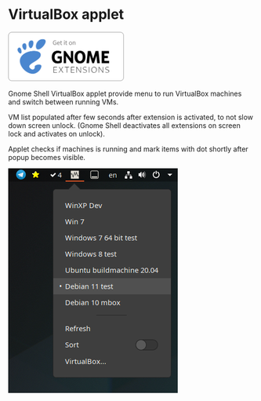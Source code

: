 # VirtualBox applet

<a href="https://extensions.gnome.org/extension/1415/" >
   <img src="/media/get-on-ego.svg" height="100px"/>
</a>


Gnome Shell VirtualBox applet provide menu to run VirtualBox machines and switch between running VMs.

VM list populated after few seconds after extension is activated, to not slow down screen unlock.
(Gnome Shell deactivates all extensions on screen lock and activates on unlock).

Applet checks if machines is running and mark items with dot shortly after popup becomes visible.

![screenshot](screenshot.png?raw=true)

